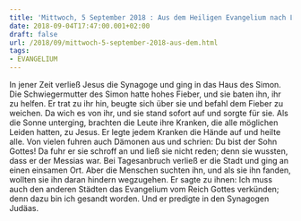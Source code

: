 ```yaml
---
title: 'Mittwoch, 5 September 2018 : Aus dem Heiligen Evangelium nach Lukas - Lk 4,38-44.'
date: 2018-09-04T17:47:00.001+02:00
draft: false
url: /2018/09/mittwoch-5-september-2018-aus-dem.html
tags: 
- EVANGELIUM
---
```


In jener Zeit verließ Jesus die Synagoge und ging in das Haus des Simon. Die Schwiegermutter des Simon hatte hohes Fieber, und sie baten ihn, ihr zu helfen. Er trat zu ihr hin, beugte sich über sie und befahl dem Fieber zu weichen. Da wich es von ihr, und sie stand sofort auf und sorgte für sie. Als die Sonne unterging, brachten die Leute ihre Kranken, die alle möglichen Leiden hatten, zu Jesus. Er legte jedem Kranken die Hände auf und heilte alle. Von vielen fuhren auch Dämonen aus und schrien: Du bist der Sohn Gottes! Da fuhr er sie schroff an und ließ sie nicht reden; denn sie wussten, dass er der Messias war. Bei Tagesanbruch verließ er die Stadt und ging an einen einsamen Ort. Aber die Menschen suchten ihn, und als sie ihn fanden, wollten sie ihn daran hindern wegzugehen. Er sagte zu ihnen: Ich muss auch den anderen Städten das Evangelium vom Reich Gottes verkünden; denn dazu bin ich gesandt worden. Und er predigte in den Synagogen Judäas.